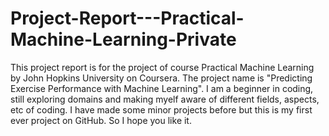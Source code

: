 # Project-Report---Practical-Machine-Learning-Private

This project report is for the project of course Practical Machine Learning by John Hopkins University on Coursera. The project name is "Predicting Exercise Performance with Machine Learning". I am a beginner in coding, still exploring domains and making myelf aware of different fields, aspects, etc of coding. I have made some minor projects before but this is my first ever project on GitHub. So I hope you like it.
